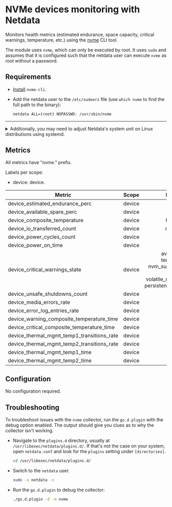 <!--
title: "NVMe devices monitoring with Netdata"
custom_edit_url: https://github.com/netdata/go.d.plugin/edit/master/modules/nvme/README.md
description: "Monitors NVMe devices health metrics using the nvme CLI tool."
sidebar_label: "NVMe devices"
-->

# NVMe devices monitoring with Netdata

Monitors health metrics (estimated endurance, space capacity, critical warnings, temperature, etc.) using
the [nvme](https://github.com/linux-nvme/nvme-cli#nvme-cli) CLI tool.

The module uses `nvme`, which can only be executed by root. It uses `sudo` and assumes that it is configured such that
the netdata user can execute `nvme` as root without a password.

## Requirements

- [Install](https://github.com/linux-nvme/nvme-cli#distro-support) `nvme-cli`.
- Add the netdata user to the `/etc/sudoers` file (use `which nvme` to find the full path to the binary):

  ```bash
  netdata ALL=(root) NOPASSWD: /usr/sbin/nvme
  ```

---

<details>
<summary>Additionally, you may need to adjust Netdata's system unit on Linux distributions using systemd.</summary>

> **Note**: This is an optional step. Only do this if adding netdata to `/etc/sudoers` didn't help.

The default [CapabilityBoundingSet](https://www.freedesktop.org/software/systemd/man/systemd.exec.html#Capabilities)
doesn't allow using sudo, and is quite strict in general. Resetting is not optimal, but a next-best solution given the
inability to execute nvme using sudo.

As the root user, do the following:

   ```bash
  mkdir /etc/systemd/system/netdata.service.d
  echo -e '[Service]\nCapabilityBoundingSet=~' | tee /etc/systemd/system/netdata.service.d/unset-capability-bounding-set.conf
  systemctl daemon-reload
  systemctl restart netdata.service
  ```

</details>

## Metrics

All metrics have "nvme." prefix.

Labels per scope:

- device: device.

| Metric                                     | Scope  |                                                           Dimensions                                                           |     Units     |
|--------------------------------------------|:------:|:------------------------------------------------------------------------------------------------------------------------------:|:-------------:|
| device_estimated_endurance_perc            | device |                                                              used                                                              |       %       |
| device_available_spare_perc                | device |                                                             spare                                                              |       %       |
| device_composite_temperature               | device |                                                          temperature                                                           |    celsius    |
| device_io_transferred_count                | device |                                                         read, written                                                          |     bytes     |
| device_power_cycles_count                  | device |                                                             power                                                              |    cycles     |
| device_power_on_time                       | device |                                                            power-on                                                            |    seconds    |
| device_critical_warnings_state             | device | available_spare, temp_threshold, nvm_subsystem_reliability, read_only, volatile_mem_backup_failed, persistent_memory_read_only |     state     |
| device_unsafe_shutdowns_count              | device |                                                             unsafe                                                             |   shutdowns   |
| device_media_errors_rate                   | device |                                                             media                                                              |   errors/s    |
| device_error_log_entries_rate              | device |                                                           error_log                                                            |   entries/s   |
| device_warning_composite_temperature_time  | device |                                                             wctemp                                                             |    seconds    |
| device_critical_composite_temperature_time | device |                                                             cctemp                                                             |    seconds    |
| device_thermal_mgmt_temp1_transitions_rate | device |                                                             temp1                                                              | transitions/s |
| device_thermal_mgmt_temp2_transitions_rate | device |                                                             temp2                                                              | transitions/s |
| device_thermal_mgmt_temp1_time             | device |                                                             temp1                                                              |    seconds    |
| device_thermal_mgmt_temp2_time             | device |                                                             temp2                                                              |    seconds    |

## Configuration

No configuration required.

## Troubleshooting

To troubleshoot issues with the `nvme` collector, run the `go.d.plugin` with the debug option enabled. The
output should give you clues as to why the collector isn't working.

- Navigate to the `plugins.d` directory, usually at `/usr/libexec/netdata/plugins.d/`. If that's not the case on
  your system, open `netdata.conf` and look for the `plugins` setting under `[directories]`.

  ```bash
  cd /usr/libexec/netdata/plugins.d/
  ```

- Switch to the `netdata` user.

  ```bash
  sudo -u netdata -s
  ```

- Run the `go.d.plugin` to debug the collector:

  ```bash
  ./go.d.plugin -d -m nvme
  ```

